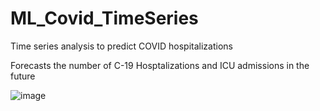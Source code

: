# ML_Covid_TimeSeries
Time series analysis to predict COVID hospitalizations

Forecasts the number of C-19 Hosptalizations and ICU admissions in the future

![image](https://user-images.githubusercontent.com/27481504/144911364-9578cfd2-66a2-480f-abf9-aceee64022ab.png)


